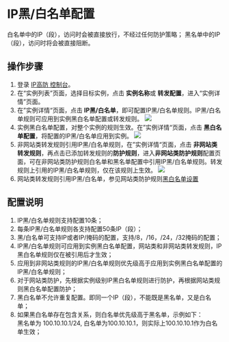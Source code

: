 # IP黑/白名单配置

白名单中的IP（段），访问时会被直接放行，不经过任何防护策略；
黑名单中的IP（段），访问时将会被直接阻断。

## 操作步骤
1. 登录 [IP高防 控制台](https://ip-anti-console.jdcloud.com/instancelist)。
2. 在“实例列表”页面，选择目标实例，点击 **实例名称**或 **转发配置**，进入“实例详情”页面。
3. 在”实例详情“页面，点击 **IP黑/白名单**，即可配置IP黑/白名单规则。IP黑/白名单规则可应用到实例黑白名单配置或转发规则。
![](https://github.com/jdcloudcom/cn/blob/edit/image/Advanced%20Anti-DDoS/ip-white-black-list-01.png)
4. 实例黑白名单配置，对整个实例的规则生效。在”实例详情“页面，点击 **黑白名单配置**，将配置的IP黑/白名单应用到实例。
![](https://github.com/jdcloudcom/cn/blob/edit/image/Advanced%20Anti-DDoS/ip-white-black-list-02.png)
5. 非网站类转发规则引用IP黑/白名单规则，在”实例详情“页面，点击 **非网站类转发规则**，再点击已添加转发规则的**防护规则**，进入**非网站类防护规则**配置页面，可在非网站类防护规则白名单和黑名单配置中引用IP黑/白名单规则。转发规则上引用的IP黑/白名单规则，仅在该规则上生效。
![](https://github.com/jdcloudcom/cn/blob/edit/image/Advanced%20Anti-DDoS/ip-white-black-list-03.png)
6. 网站类转发规则引用IP黑/白名单，参见网站类防护规则[黑白名单设置](Web-service-Protection-Settings/URL-Whitelist-Rules-Setting.md)

## 配置说明
1. IP黑/白名单规则支持配置10条； 
2. 每条IP黑/白名单规则各支持配置50条IP（段）；
3. 黑/白名单可支持IP或者IP/掩码的配置，支持/8，/16，/24，/32掩码的配置；
4. IP黑/白名单规则可应用到实例黑白名单配置，网站类和非网站类转发规则，IP黑白名单规则仅在被引用后才生效；
5. 应用到非网站类规则的IP黑/白名单规则优先级高于应用到实例黑白名单配置的IP黑/白名单规则；
6. 对于网站类防护，先根据实例级别IP黑白名单规则进行防护，再根据网站类规则黑白名单配置防护；
7. 黑白名单不允许重复配置。即同一个IP（段），不能既是黑名单，又是白名单；
8. 如果黑白名单存在包含关系，则白名单优先级高于黑名单，示例如下：</BR>
黑名单为 100.10.10.1/24, 白名单为100.10.10.1，则实际上100.10.10.1作为白名单生效；



